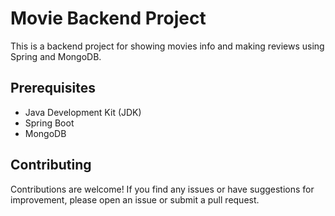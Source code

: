 # Movie Backend Project

This is a backend project for showing movies info and making reviews using Spring and MongoDB.

## Prerequisites

- Java Development Kit (JDK)
- Spring Boot
- MongoDB


## Contributing

Contributions are welcome! If you find any issues or have suggestions for improvement, please open an issue or submit a pull request.
